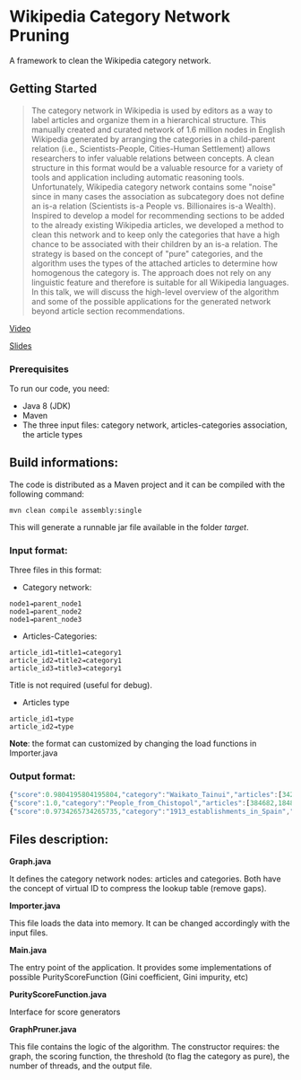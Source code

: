 # Wikipedia Category Network Pruning

A framework to clean the Wikipedia category network.

## Getting Started

> The category network in Wikipedia is used by editors as a way to label articles and organize them in a hierarchical structure. This manually created and curated network of 1.6 million nodes in English Wikipedia generated by arranging the categories in a child-parent relation (i.e., Scientists-People, Cities-Human Settlement) allows researchers to infer valuable relations between concepts. A clean structure in this format would be a valuable resource for a variety of tools and application including automatic reasoning tools. Unfortunately, Wikipedia category network contains some "noise" since in many cases the association as subcategory does not define an is-a relation (Scientists is-a People vs. Billionaires‎ is-a Wealth). Inspired to develop a model for recommending sections to be added to the already existing Wikipedia articles, we developed a method to clean this network and to keep only the categories that have a high chance to be associated with their children by an is-a relation. The strategy is based on the concept of "pure" categories, and the algorithm uses the types of the attached articles to determine how homogenous the category is. The approach does not rely on any linguistic feature and therefore is suitable for all Wikipedia languages. In this talk, we will discuss the high-level overview of the algorithm and some of the possible applications for the generated network beyond article section recommendations.

[Video](https://www.youtube.com/watch?v=ACevHs0sMMw)

[Slides](https://upload.wikimedia.org/wikipedia/commons/c/cb/Using_Wikipedia_categories_for_research.pdf)

### Prerequisites


To run our code, you need:

- Java 8 (JDK)
- Maven
- The three input files: category network, articles-categories association, the article types


## Build informations:

The code is distributed as a Maven project and it can be compiled with the following command:

```
mvn clean compile assembly:single
```

This will generate a runnable jar file available in the folder _target_.


### Input format:

Three files in this format:

* Category network: 

```
node1⇥parent_node1
node1⇥parent_node2
node1⇥parent_node3
```

* Articles-Categories: 

```
article_id1⇥title1⇥category1
article_id2⇥title2⇥category1
article_id3⇥title3⇥category1
```

Title is not required (useful for debug).


* Articles type 

```
article_id1⇥type
article_id2⇥type
```

**Note**: the format can customized by changing the load functions in Importer.java

### Output format:

```javascript
{"score":0.9804195804195804,"category":"Waikato_Tainui","articles":[342863,2728182,...,51201311]}
{"score":1.0,"category":"People_from_Chistopol","articles":[384682,18482502,479899]}
{"score":0.9734265734265735,"category":"1913_establishments_in_Spain","articles":[8312955,22525255,...,22648141]}
```

## Files description:

**Graph.java**

It defines the category network nodes: articles and categories. Both have the concept of virtual ID to compress the lookup table (remove gaps).

**Importer.java**

This file loads the data into memory. It can be changed accordingly with the input files.

**Main.java**

The entry point of the application. It provides some implementations of possible PurityScoreFunction (Gini coefficient, Gini impurity, etc)

**PurityScoreFunction.java**

Interface for score generators

**GraphPruner.java**

This file contains the logic of the algorithm. The constructor requires: the graph, the scoring function, the threshold (to flag the category as pure), the number of threads, and the output file.



